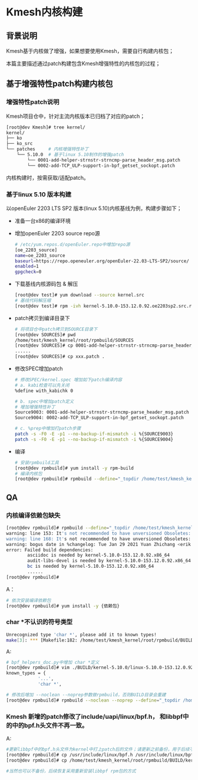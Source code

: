# Kmesh内核构建

## 背景说明

Kmesh基于内核做了增强，如果想要使用Kmesh，需要自行构建内核包；

本篇主要描述通过patch构建包含Kmesh增强特性的内核包的过程；

## 基于增强特性patch构建内核包

### 增强特性patch说明

Kmesh项目仓中，针对主流内核版本已归档了对应的patch；

```sh
[root@dev Kmesh]# tree kernel/
kernel/
├── ko
├── ko_src
└── patches		# 内核增强特性补丁
    └── 5.10.0	# 基于linux 5.10制作的增强patch
        └── 0001-add-helper-strnstr-strncmp-parse_header_msg.patch
        └── 0002-add-TCP_ULP-support-in-bpf_getset_sockopt.patch
```

内核构建时，按需获取/适配patch。

### 基于linux 5.10 版本构建

以openEuler 2203 LTS SP2 版本(linux 5.10)内核基线为例，构建步骤如下；

- 准备一台x86的编译环境

- 增加openEuler 2203 source repo源

  ```sh
  # /etc/yum.repos.d/openEuler.repo中增加repo源
  [oe_2203_source]
  name=oe_2203_source
  baseurl=https://repo.openeuler.org/openEuler-22.03-LTS-SP2/source/
  enabled=1
  gpgcheck=0
  ```

- 下载基线内核源码包 & 解压

  ```sh
  [root@dev test]# yum download --source kernel.src
  # 基线代码解压缩
  [root@dev test]# rpm -ivh kernel-5.10.0-153.12.0.92.oe2203sp2.src.rpm --root=/home/test/kmesh_kernel
  ```

- patch拷贝到编译目录下

  ```sh
  # 将项目仓中patch拷贝到SOURCE目录下
  [root@dev SOURCES]# pwd
  /home/test/kmesh_kernel/root/rpmbuild/SOURCES
  [root@dev SOURCES]# cp 0001-add-helper-strnstr-strncmp-parse_header_msg.patch .
  ......
  [root@dev SOURCES]# cp xxx.patch .
  ```

- 修改SPEC增加patch

  ```sh
  # 修改SPEC/kernel.spec 增加如下patch编译内容
  # a. kabi检查可以先关闭
  %define with_kabichk 0
  
  # b. spec中增加patch定义
  # 增加增强特性补丁
  Source9003: 0001-add-helper-strnstr-strncmp-parse_header_msg.patch
  Source9004: 0002-add-TCP_ULP-support-in-bpf_getset_sockopt.patch
  
  # c. %prep中增加打patch步骤
  patch -s -F0 -E -p1 --no-backup-if-mismatch -i %{SOURCE9003}
  patch -s -F0 -E -p1 --no-backup-if-mismatch -i %{SOURCE9004}
  ```

- 编译

  ```sh
  # 安装rpmbuild工具
  [root@dev rpmbuild]# yum install -y rpm-build
  # 编译内核包
  [root@dev rpmbuild]# rpmbuild --define="_topdir /home/test/kmesh_kernel/root/rpmbuild" -bb SPECS/kernel.spec
  ```

## QA

### 内核编译依赖包缺失

```sh
[root@dev rpmbuild]# rpmbuild --define="_topdir /home/test/kmesh_kernel/root/rpmbuild" -bb SPECS/kernel.spec
warning: line 153: It's not recommended to have unversioned Obsoletes: Obsoletes: kernel-tools-libs
warning: line 168: It's not recommended to have unversioned Obsoletes: Obsoletes: kernel-tools-libs-devel
warning: bogus date in %changelog: Tue Jan 29 2021 Yuan Zhichang <erik.yuan@arm.com> - 5.10.0-1.0.0.10
error: Failed build dependencies:
        asciidoc is needed by kernel-5.10.0-153.12.0.92.x86_64
        audit-libs-devel is needed by kernel-5.10.0-153.12.0.92.x86_64
        bc is needed by kernel-5.10.0-153.12.0.92.x86_64
        ......
[root@dev rpmbuild]#
```

A：

```sh
# 依次安装编译依赖包
[root@dev rpmbuild]# yum install -y {依赖包}
```

### char \*不认识的符号类型

```sh
Unrecognized type 'char *', please add it to known types!
make[3]: *** [Makefile:182: /home/test/kmesh_kernel/root/rpmbuild/BUILD/kernel-5.10.0/linux-5.10.0-153.12.0.92.x86_64/tools/bpf/resolve_btfids/libbpf/bpf_helper_defs.h] Error 1
```

A:

```sh
# bpf_helpers_doc.py中增加 char *定义
[root@dev rpmbuild]# vim ./BUILD/kernel-5.10.0/linux-5.10.0-153.12.0.92.x86_64/scripts/bpf_helpers_doc.py
known_types = {
            '...',
            'char *', 

# 修改后增加 --noclean --noprep参数做rpmbuild，否则BUILD目录会重建
[root@dev rpmbuild]# rpmbuild --noclean --noprep --define="_topdir /home/test/kmesh_kernel/root/rpmbuild" -bb SPECS/kernel.spec
```


### Kmesh 新增的patch修改了include/uapi/linux/bpf.h， 和libbpf中的中的bpf.h头文件不再一致。

A:

```sh
#更新libbpf中的bpf.h头文件为kernel中打上patch后的文件；请更新之前备份，用于后续不再使用此版本内核时恢复。
[root@dev rpmbuild]# cp /usr/include/linux/bpf.h /usr/include/linux/bpf.hbak
[root@dev rpmbuild]# cp /home/test/kmesh_kernel/root/rpmbuild/BUILD/kernel-5.10.0/linux-5.10.0-153.12.0.92.x86_64/include/uapi/linux/bpf.h /usr/include/linux/bpf.h

#当然也可以不备份，后续恢复采用重新安装libbpf rpm包的方式

```

